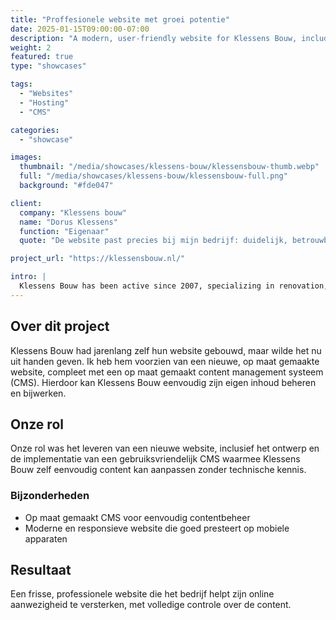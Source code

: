 ```yaml
---
title: "Proffesionele website met groei potentie"
date: 2025-01-15T09:00:00-07:00
description: "A modern, user-friendly website for Klessens Bouw, including a custom CMS."
weight: 2
featured: true
type: "showcases"

tags:
  - "Websites"
  - "Hosting"
  - "CMS"

categories:
  - "showcase"

images:
  thumbnail: "/media/showcases/klessens-bouw/klessensbouw-thumb.webp"
  full: "/media/showcases/klessens-bouw/klessensbouw-full.png"
  background: "#fde047"

client:
  company: "Klessens bouw"
  name: "Dorus Klessens"
  function: "Eigenaar"
  quote: "De website past precies bij mijn bedrijf: duidelijk, betrouwbaar en professioneel. Heel blij met de samenwerking en het eindresultaat!"

project_url: "https://klessensbouw.nl/"

intro: |
  Klessens Bouw has been active since 2007, specializing in renovation, construction, plastering, and general work for both individuals and businesses. From demolition to finishing touches – always with attention to detail and the client's wishes.
---
```


## Over dit project

Klessens Bouw had jarenlang zelf hun website gebouwd, maar wilde het nu uit handen geven. Ik heb hem voorzien van een nieuwe, op maat gemaakte website, compleet met een op maat gemaakt content management systeem (CMS). Hierdoor kan Klessens Bouw eenvoudig zijn eigen inhoud beheren en bijwerken.

## Onze rol

Onze rol was het leveren van een nieuwe website, inclusief het ontwerp en de implementatie van een gebruiksvriendelijk CMS waarmee Klessens Bouw zelf eenvoudig content kan aanpassen zonder technische kennis.

### Bijzonderheden

  * Op maat gemaakt CMS voor eenvoudig contentbeheer
  * Moderne en responsieve website die goed presteert op mobiele apparaten

## Resultaat

Een frisse, professionele website die het bedrijf helpt zijn online aanwezigheid te versterken, met volledige controle over de content.
